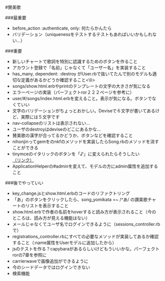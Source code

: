 #賛美歌

###最重要
<ul>
	<li>before_action :authenticate, only: 何たらかんたら</li>
	<li>バリデーション（uniquenessをテストするテストもあればいいかもしれない...）</li>
</ul>

###重要
<ul>
	<li>新しいチャートで歌詞を特別に認識するためのボタンを作ること</li>
	<li>アカウント登録で「名前」じゃなくて「ユーザー名」を実装すること</li>
	<li>has_many, dependent: :destroy がUser.rbで抜いてたんで別のモデルも適切な定義があるかどうか確認すること<\li>
	<li>songs/show.html.erbやprintのテンプレートの文字の大きさが気になる</li>
	<li>エラーぺージの実装（パーフェクトror２２２ぺージを参考に）</li>
	<li>user/#/songs/index.html.erbを変えること。表示が気になる。ボタンでなくていい</li>
	<li>文字のバリデーションがちょっとおかしい。Deviseで６文字が書いてあるけど、実際には５文字です</li>
	<li>nav-collapseのリストは表示されない...</li>
	<li>ユーザのdestroyはdeviseのどこにあるかな...</li>
	<li>賛美歌の漢字が合ってるかどうか、ボタンなどを確認すること</li>
	<li>nihonjinってgemをのnkfのメソッドを実装したらSong.rbのメソッドを消すことができる</li>
	<li>tinymceのイタリックのボタンを「♪」に変えられたらそうしたい
	<a href="https://www.tinymce.com/docs/demo/custom-toolbar-button/">（リンク）</a></li>
	<li>ApplicationHelperの#adminを変えて、モデルの方にadmin属性を追加すること</li>
</ul>

###後でやっていい
<ul>
	<li>key_change.jsとshow.html.erbのコードのリファクトリング</li>
	<li>「あ」のボタンをクリックしたら、song_yomikata =~ /^あ/ の讃美歌チャートのリストを表示すること</li>
	<li>show.html.erbで作者の名前をhoverすると読み方が表示されること（今のところは、読み方が見える機能はない）</li>
	<li>メールじゃなくてユーザ名でログインできるように（sessions_controller.rbで）</li>
	<li>registrations_controller.rbにすべての必要なメソッドが実装してあるか確認すること（:name属性をUserモデルに追加したから）</li>
  <li>jsのテストを作る？capybaraがあるらしいけどもういいかな。パーフェクトrorの7章を参照に</li>
	<li>carrierwaveで画像追加ができるように</li>
	<li>今のシードデータではログインできない</li>
	<li>検索機能</li>
</ul>
